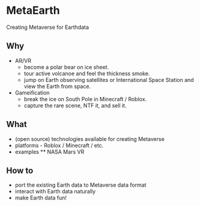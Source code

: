 # MetaEarth

Creating Metaverse for Earthdata

## Why
* AR/VR 
  * become a polar bear on ice sheet.
  * tour active volcanoe and feel the thickness smoke.
  * jump on Earth observing satellites or International Space Station and view the Earth from space.
* Gameification
  * break the ice on South Pole in Minecraft / Roblox.
  * capture the rare scene, NTF it, and sell it.

## What
* (open source) technologies available for creating Metaverse
* platforms - Roblox / Minecraft / etc.
* examples
** NASA Mars VR

## How to
* port the existing Earth data to Metaverse data format
* interact with Earth data naturally
* make Earth data fun!
